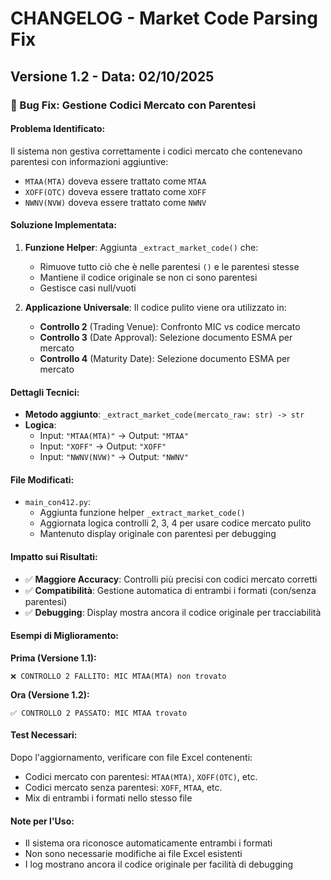 # CHANGELOG - Market Code Parsing Fix

## Versione 1.2 - Data: 02/10/2025

### 🔧 Bug Fix: Gestione Codici Mercato con Parentesi

#### Problema Identificato:
Il sistema non gestiva correttamente i codici mercato che contenevano parentesi con informazioni aggiuntive:
- `MTAA(MTA)` doveva essere trattato come `MTAA`
- `XOFF(OTC)` doveva essere trattato come `XOFF` 
- `NWNV(NVW)` doveva essere trattato come `NWNV`

#### Soluzione Implementata:
1. **Funzione Helper**: Aggiunta `_extract_market_code()` che:
   - Rimuove tutto ciò che è nelle parentesi `()` e le parentesi stesse
   - Mantiene il codice originale se non ci sono parentesi
   - Gestisce casi null/vuoti

2. **Applicazione Universale**: Il codice pulito viene ora utilizzato in:
   - **Controllo 2** (Trading Venue): Confronto MIC vs codice mercato
   - **Controllo 3** (Date Approval): Selezione documento ESMA per mercato
   - **Controllo 4** (Maturity Date): Selezione documento ESMA per mercato

#### Dettagli Tecnici:
- **Metodo aggiunto**: `_extract_market_code(mercato_raw: str) -> str`
- **Logica**: 
  - Input: `"MTAA(MTA)"` → Output: `"MTAA"`
  - Input: `"XOFF"` → Output: `"XOFF"`
  - Input: `"NWNV(NVW)"` → Output: `"NWNV"`

#### File Modificati:
- `main_con412.py`:
  - Aggiunta funzione helper `_extract_market_code()`
  - Aggiornata logica controlli 2, 3, 4 per usare codice mercato pulito
  - Mantenuto display originale con parentesi per debugging

#### Impatto sui Risultati:
- ✅ **Maggiore Accuracy**: Controlli più precisi con codici mercato corretti
- ✅ **Compatibilità**: Gestione automatica di entrambi i formati (con/senza parentesi)
- ✅ **Debugging**: Display mostra ancora il codice originale per tracciabilità

#### Esempi di Miglioramento:
**Prima (Versione 1.1):**
```
❌ CONTROLLO 2 FALLITO: MIC MTAA(MTA) non trovato
```

**Ora (Versione 1.2):**
```
✅ CONTROLLO 2 PASSATO: MIC MTAA trovato
```

#### Test Necessari:
Dopo l'aggiornamento, verificare con file Excel contenenti:
- Codici mercato con parentesi: `MTAA(MTA)`, `XOFF(OTC)`, etc.
- Codici mercato senza parentesi: `XOFF`, `MTAA`, etc.
- Mix di entrambi i formati nello stesso file

#### Note per l'Uso:
- Il sistema ora riconosce automaticamente entrambi i formati
- Non sono necessarie modifiche ai file Excel esistenti
- I log mostrano ancora il codice originale per facilità di debugging